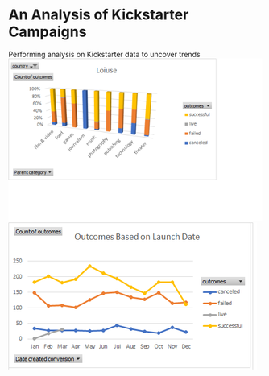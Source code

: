 # An Analysis of Kickstarter Campaigns
Performing analysis on Kickstarter data to uncover trends
![](outcome%20based%20on%20parent%20category.png)
![](outcopme%20based%20on%20launch%20date.png)
